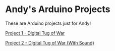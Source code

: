 # Andy's Arduino Projects
These are Arduino projects just for Andy!

[Project 1 - Digital Tug of War](Project%2001%20-%20Digital%20Tug%20of%20War/Readme.md)

[Project 2 - Digital Tug of War (With Sound)](Project%2002%20-%20Digital%20Tug%20of%20War%20with%20Sound/Readme.md)
